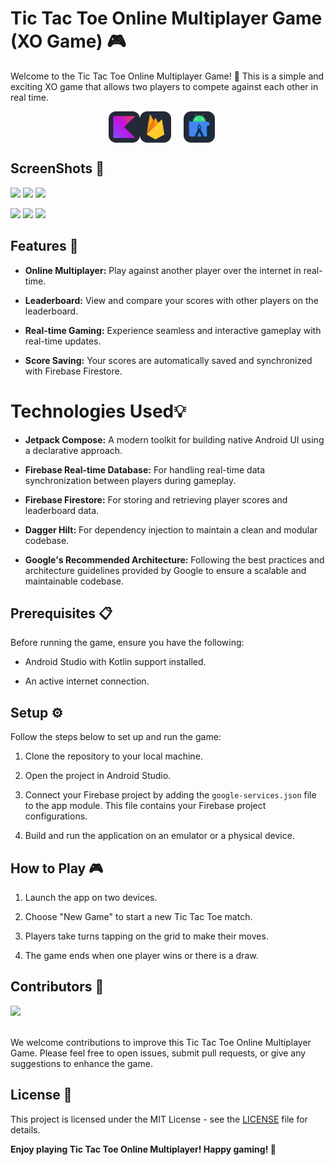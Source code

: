 # Tic Tac Toe Online Multiplayer Game (XO Game) 🎮

Welcome to the Tic Tac Toe Online Multiplayer Game! 🎉 This is a simple and exciting XO game that allows two players to compete against each other in real time.

<div style="display: flex; justify-content: center;">
  <!-- You can adjust the width and margin values as needed -->
    <img src="https://github.com/tandpfun/skill-icons/blob/main/icons/Kotlin-Dark.svg" width="50">

  <img src="https://github.com/tandpfun/skill-icons/blob/main/icons/Firebase-Dark.svg" width="50" style="margin-right: 20px;">
  <img src="https://github.com/tandpfun/skill-icons/blob/main/icons/AndroidStudio-Dark.svg" width="50" style="margin-right: 20px;">
</div>

## ScreenShots 📸
<img src="https://github.com/team-chocolate-cake/Tic-Tac-Toe/assets/87489620/4025d79f-13f3-40ea-b248-546b5d9760c8" width="200"> <img src="https://github.com/team-chocolate-cake/Tic-Tac-Toe/assets/87489620/c3934ef1-eb9e-4db8-970e-37dbaa7d10c0" width="200"> <img src="https://github.com/team-chocolate-cake/Tic-Tac-Toe/assets/87489620/21cbb2ad-2105-4bb2-a610-c4a003b99c28" width="200"> 

<img src="https://github.com/team-chocolate-cake/Tic-Tac-Toe/assets/87489620/f3e5650b-47a6-405f-8d43-a9b8a4bdb568" width="200"> <img src="https://github.com/team-chocolate-cake/Tic-Tac-Toe/assets/87489620/2bef795f-7fd2-4629-b641-ce16dc25ab8e" width="200"> <img src="https://github.com/team-chocolate-cake/Tic-Tac-Toe/assets/87489620/b9278030-4490-490f-93a9-ecd9f15de621" width="200">



## Features 🌟

- **Online Multiplayer:** Play against another player over the internet in real-time.

- **Leaderboard:** View and compare your scores with other players on the leaderboard.

- **Real-time Gaming:** Experience seamless and interactive gameplay with real-time updates.

- **Score Saving:** Your scores are automatically saved and synchronized with Firebase Firestore.

# Technologies Used💡
- **Jetpack Compose:** A modern toolkit for building native Android UI using a declarative approach.

- **Firebase Real-time Database:** For handling real-time data synchronization between players during gameplay.

- **Firebase Firestore:** For storing and retrieving player scores and leaderboard data.

- **Dagger Hilt:** For dependency injection to maintain a clean and modular codebase.

- **Google's Recommended Architecture:** Following the best practices and architecture guidelines provided by Google to ensure a scalable and maintainable codebase.

## Prerequisites 📋
Before running the game, ensure you have the following:

- Android Studio with Kotlin support installed.

- An active internet connection.

## Setup ⚙️
Follow the steps below to set up and run the game:

1. Clone the repository to your local machine.
  
3. Open the project in Android Studio.

5. Connect your Firebase project by adding the `google-services.json` file to the app module. This file contains your Firebase project configurations.

7. Build and run the application on an emulator or a physical device.

## How to Play 🎮

1. Launch the app on two devices.

2. Choose "New Game" to start a new Tic Tac Toe match.

3. Players take turns tapping on the grid to make their moves.

4. The game ends when one player wins or there is a draw.

## Contributors 🤝

<a href="https://github.com/team-chocolate-cake/Tic-Tac-Toe/graphs/contributors">
  <img src="https://contrib.rocks/image?repo=team-chocolate-cake/Tic-Tac-Toe" />
</a>
<br>
<br>

We welcome contributions to improve this Tic Tac Toe Online Multiplayer Game. Please feel free to open issues, submit pull requests, or give any suggestions to enhance the game.

## License 📜

This project is licensed under the MIT License - see the [LICENSE](LICENSE) file for details.

**Enjoy playing Tic Tac Toe Online Multiplayer! Happy gaming! 🎉**

